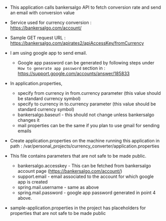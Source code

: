 
* This application calls bankersalgo API to fetch conversion rate and send an email with conversion value

* Service used for currency conversion : https://bankersalgo.com/account/

* Sample GET request URL : https://bankersalgo.com/apirates2/apiAccessKey/fromCurrency

* I am using google app to send email.
  * Google app password can be generated by following steps under `How to generate app password` section in
   : https://support.google.com/accounts/answer/185833

* In application.properties,
    * specify from currency in from.currency parameter (this value should be standard currency symbol)
    * specify to currency in to.currency parameter (this value should be standard currency symbol)
    * bankersalgo.baseurl - this should not change unless bankersalgo changes it
    * mail properties can be the same if you plan to use gmail for sending emails

* Create application.properties on the machine running this application in path : /var/personal_projects/currency_converter/application.properties
* This file contains parameters that are not safe to be made public.
    * bankersalgo.accesskey - This can be fetched from bankersalgo account page (https://bankersalgo.com/account/)
    * support.email - email associated to the account for which google app is created
    * spring.mail.username - same as above
    * spring.mail.password - google app password generated in point 4 above.

* sample-application.properties in the project has placeholders for properties that are not safe to be made public